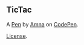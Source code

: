 TicTac
------


A [Pen](http://codepen.io/amnavor/pen/mOVBRm) by [Amna](http://codepen.io/amnavor) on [CodePen](http://codepen.io/).

[License](http://codepen.io/amnavor/pen/mOVBRm/license).